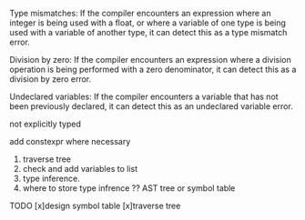Type mismatches: If the compiler encounters an expression where an integer is being used with a float, or where a variable of one type is being used with a variable of another type, it can detect this as a type mismatch error.

Division by zero: If the compiler encounters an expression where a division operation is being performed with a zero denominator, it can detect this as a division by zero error.

Undeclared variables: If the compiler encounters a variable that has not been previously declared, it can detect this as an undeclared variable error.

not explicitly typed

add constexpr where necessary


1. traverse tree 
2. check and add variables to list 
3. type inference.
4. where to store type infrence ?? AST tree or symbol table 








TODO
[x]design symbol table
[x]traverse tree